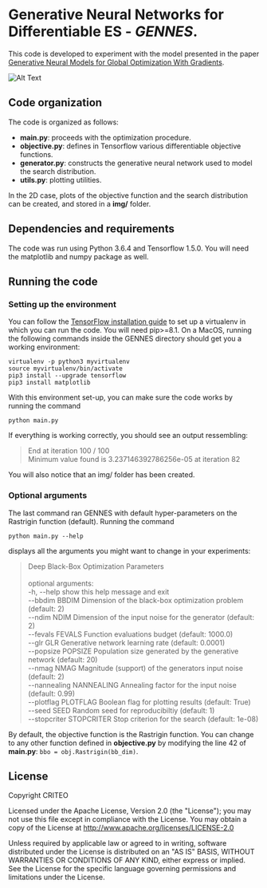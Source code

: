 # Generative Neural Networks for Differentiable ES - _GENNES_.

This code is developed to experiment with the model presented in the paper [Generative Neural Models for Global Optimization With
Gradients](https://arxiv.org/abs/1805.08594). 

![Alt Text](rastrigif.gif)

## Code organization
The code is organized as follows:
- **main.py**: proceeds with the optimization procedure.
- **objective.py**: defines in Tensorflow various differentiable objective functions.
- **generator.py**: constructs the generative neural network used to model the search distribution.
- **utils.py**: plotting utilities.

In the 2D case, plots of the objective function and the search distribution can be created, and stored in a **img/** folder.

## Dependencies and requirements
The code was run using Python 3.6.4 and Tensorflow 1.5.0.
You will need the matplotlib and numpy package as well. 

## Running the code
### Setting up the environment
You can follow the [TensorFlow installation guide](https://www.tensorflow.org/install/) to set up a virtualenv in which you can run the code. You will need pip>=8.1. 
On a MacOS, running the following commands inside the GENNES directory should get you a working environment:
```
virtualenv -p python3 myvirtualenv
source myvirtualenv/bin/activate
pip3 install --upgrade tensorflow
pip3 install matplotlib
```

With this environment set-up, you can make sure the code works by running the command 
```
python main.py
``` 
If everything is working correctly,
you should see an output ressembling:
> End at iteration  100 / 100 <br />
> Minimum value found is 3.237146392786256e-05 at iteration 82

You will also notice that an img/ folder has been created.

### Optional arguments
The last command ran GENNES with default hyper-parameters on the Rastrigin function (default). Running the command 
```
python main.py --help
```
displays all the arguments you might want to change in your experiments:
> Deep Black-Box Optimization Parameters <br />
> <br />
> optional arguments:<br />
>   -h, --help            show this help message and exit<br />
>   --bbdim BBDIM         Dimension of the black-box optimization problem (default: 2)<br />
>   --ndim NDIM           Dimension of the input noise for the generator (default: 2)<br />
>   --fevals FEVALS       Function evaluations budget (default: 1000.0)<br />
>   --glr GLR             Generative network learning rate (default: 0.0001)<br />
>   --popsize POPSIZE     Population size generated by the generative network (default: 20)<br />
>   --nmag NMAG           Magnitude (support) of the generators input noise (default: 2)<br />
>   --nannealing NANNEALING Annealing factor for the input noise (default: 0.99)<br />
>   --plotflag PLOTFLAG   Boolean flag for plotting results (default: True)<br />
>   --seed SEED           Random seed for reproducibiltiy (default: 1)<br />
>   --stopcriter STOPCRITER Stop criterion for the search (default: 1e-08)

By default, the objective function is the Rastrigin function. You can change to any other function defined in **objective.py** by modifying the line
42 of **main.py**: `bbo = obj.Rastrigin(bb_dim)`.


## License

Copyright CRITEO

Licensed under the Apache License, Version 2.0 (the "License"); you may not use this file except in compliance with the License. You may obtain a copy of the License at http://www.apache.org/licenses/LICENSE-2.0

Unless required by applicable law or agreed to in writing, software distributed under the License is distributed on an "AS IS" BASIS, WITHOUT WARRANTIES OR CONDITIONS OF ANY KIND, either express or implied.
See the License for the specific language governing permissions and limitations under the License.
